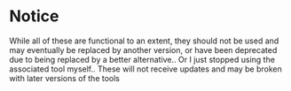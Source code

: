 # Notice
While all of these are functional to an extent, they should not be used and may eventually be replaced by another version, or have been deprecated due to being replaced by a better alternative.. Or I just stopped using the associated tool myself.. These will not receive updates and may be broken with later versions of the tools